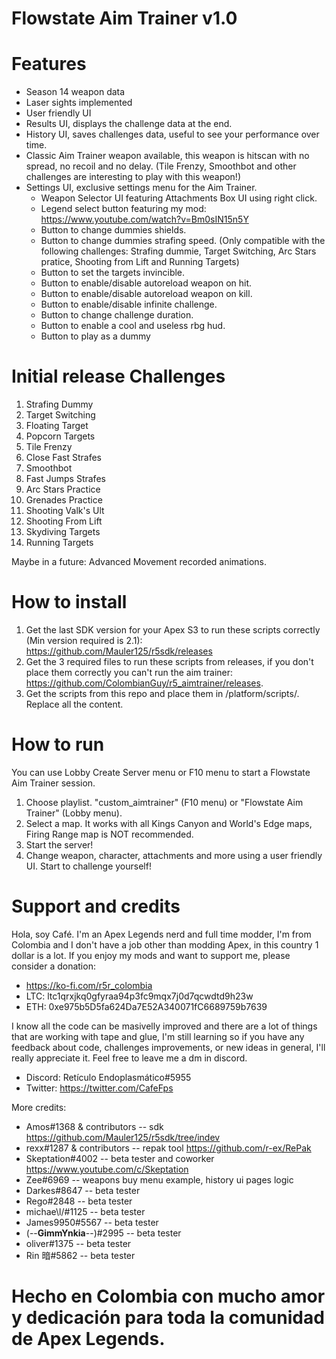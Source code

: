 # Flowstate Aim Trainer v1.0

# Features
- Season 14 weapon data
- Laser sights implemented
- User friendly UI
- Results UI, displays the challenge data at the end.
- History UI, saves challenges data, useful to see your performance over time.
- Classic Aim Trainer weapon available, this weapon is hitscan with no spread, no recoil and no delay. (Tile Frenzy, Smoothbot and other challenges are interesting to play with this weapon!)
- Settings UI, exclusive settings menu for the Aim Trainer.
	- Weapon Selector UI featuring Attachments Box UI using right click.
	- Legend select button featuring my mod: https://www.youtube.com/watch?v=Bm0sIN15n5Y
	- Button to change dummies shields.
	- Button to change dummies strafing speed. (Only compatible with the following challenges: Strafing dummie, Target Switching, Arc Stars pratice, Shooting from Lift and Running Targets)
	- Button to set the targets invincible.
	- Button to enable/disable autoreload weapon on hit.
	- Button to enable/disable autoreload weapon on kill.
	- Button to enable/disable infinite challenge.
	- Button to change challenge duration.
	- Button to enable a cool and useless rbg hud.
	- Button to play as a dummy
	
# Initial release Challenges
1. Strafing Dummy
2. Target Switching
3. Floating Target
4. Popcorn Targets
5. Tile Frenzy
6. Close Fast Strafes
7. Smoothbot
8. Fast Jumps Strafes
9. Arc Stars Practice
10. Grenades Practice
11. Shooting Valk's Ult
12. Shooting From Lift
13. Skydiving Targets
14. Running Targets

Maybe in a future: Advanced Movement recorded animations.

# How to install
1. Get the last SDK version for your Apex S3 to run these scripts correctly (Min version required is 2.1): https://github.com/Mauler125/r5sdk/releases
2. Get the 3 required files to run these scripts from releases, if you don't place them correctly you can't run the aim trainer: https://github.com/ColombianGuy/r5_aimtrainer/releases.
3. Get the scripts from this repo and place them in /platform/scripts/. Replace all the content.

# How to run
You can use Lobby Create Server menu or F10 menu to start a Flowstate Aim Trainer session.
1. Choose playlist. "custom_aimtrainer" (F10 menu) or "Flowstate Aim Trainer" (Lobby menu).
2. Select a map. It works with all Kings Canyon and World's Edge maps, Firing Range map is NOT recommended.
3. Start the server!
4. Change weapon, character, attachments and more using a user friendly UI. Start to challenge yourself!

# Support and credits
Hola, soy Café. I'm an Apex Legends nerd and full time modder, I'm from Colombia and I don't have a job other than modding Apex, in this country 1 dollar is a lot. 
If you enjoy my mods  and want to support me, please consider a donation: 
- https://ko-fi.com/r5r_colombia
- LTC: ltc1qrxjkq0gfyraa94p3fc9mqx7j0d7qcwdtd9h23w
- ETH: 0xe975b5D5fa624Da7E52A340071fC6689759b7639

I know all the code can be masivelly improved and there are a lot of things that are working with tape and glue, I'm still learning so if you have any feedback about code, challenges improvements, or new ideas in general, I'll really appreciate it. Feel free to leave me a dm in discord.

- Discord: Retículo Endoplasmático#5955
- Twitter: https://twitter.com/CafeFps

More credits:
- Amos#1368 & contributors -- sdk https://github.com/Mauler125/r5sdk/tree/indev
- rexx#1287 & contributors -- repak tool https://github.com/r-ex/RePak
- Skeptation#4002 -- beta tester and coworker https://www.youtube.com/c/Skeptation
- Zee#6969 -- weapons buy menu example, history ui pages logic
- Darkes#8647 -- beta tester
- Rego#2848 -- beta tester
- michae\l/#1125 -- beta tester
- James9950#5567 -- beta tester
- (--__GimmYnkia__--)#2995 -- beta tester
- oliver#1375 -- beta tester
- Rin 暗#5862 -- beta tester

# Hecho en Colombia con mucho amor y dedicación para toda la comunidad de Apex Legends.
